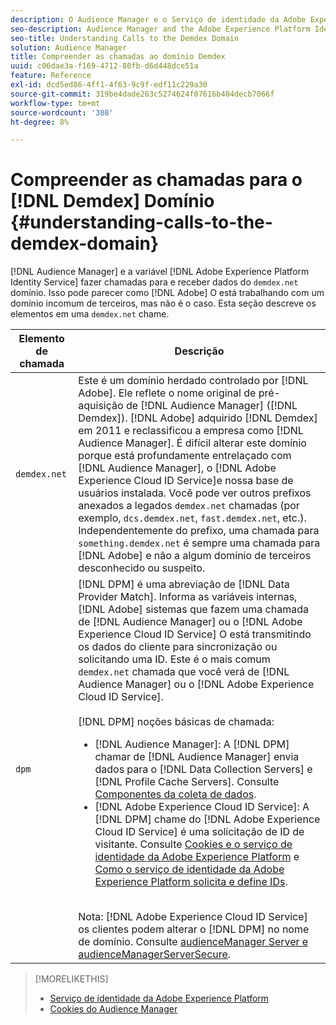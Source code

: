 ```yaml
---
description: O Audience Manager e o Serviço de identidade da Adobe Experience Platform fazem chamadas para e recebem dados do domínio demdex.net. Pode parecer que o Adobe está trabalhando com um domínio incomum de terceiros, mas não é o caso. Esta seção descreve os elementos em uma chamada demdex.net.
seo-description: Audience Manager and the Adobe Experience Platform Identity Service make calls to and receive data from the demdex.net domain. This may seem like Adobe is working with an unusual third-party domain, but this is not the case. This section describes the elements in a demdex.net call.
seo-title: Understanding Calls to the Demdex Domain
solution: Audience Manager
title: Compreender as chamadas ao domínio Demdex
uuid: c06dae3a-f169-4712-80fb-d6d448dce51a
feature: Reference
exl-id: dcd5ed86-4ff1-4f63-9c9f-edf11c229a30
source-git-commit: 319be4dade263c5274624f07616b404decb7066f
workflow-type: tm+mt
source-wordcount: '308'
ht-degree: 8%

---
```


# Compreender as chamadas para o [!DNL Demdex] Domínio {#understanding-calls-to-the-demdex-domain}

[!DNL Audience Manager] e a variável [!DNL Adobe Experience Platform Identity Service] fazer chamadas para e receber dados do `demdex.net` domínio. Isso pode parecer como [!DNL Adobe] O está trabalhando com um domínio incomum de terceiros, mas não é o caso. Esta seção descreve os elementos em uma `demdex.net` chame.

| Elemento de chamada | Descrição |
|---|---|
| `demdex.net` | Este é um domínio herdado controlado por [!DNL Adobe]. Ele reflete o nome original de pré-aquisição de [!DNL Audience Manager] ([!DNL Demdex]). [!DNL Adobe] adquirido [!DNL Demdex] em 2011 e reclassificou a empresa como [!DNL Audience Manager]. É difícil alterar este domínio porque está profundamente entrelaçado com [!DNL Audience Manager], o [!DNL Adobe Experience Cloud ID Service]e nossa base de usuários instalada. Você pode ver outros prefixos anexados a legados `demdex.net` chamadas (por exemplo, `dcs.demdex.net`, `fast.demdex.net`, etc.). Independentemente do prefixo, uma chamada para `something.demdex.net` é sempre uma chamada para [!DNL Adobe] e não a algum domínio de terceiros desconhecido ou suspeito. |
| `dpm` | [!DNL DPM] é uma abreviação de [!DNL Data Provider Match]. Informa as variáveis internas, [!DNL Adobe] sistemas que fazem uma chamada de [!DNL Audience Manager] ou o [!DNL Adobe Experience Cloud ID Service] O está transmitindo os dados do cliente para sincronização ou solicitando uma ID. Este é o mais comum `demdex.net` chamada que você verá de [!DNL Audience Manager] ou o [!DNL Adobe Experience Cloud ID Service]. <br><br>[!DNL DPM] noções básicas de chamada: <ul><li>[!DNL Audience Manager]: A [!DNL DPM] chamar de [!DNL Audience Manager] envia dados para o [!DNL Data Collection Servers] e [!DNL Profile Cache Servers]. Consulte [Componentes da coleta de dados](../reference/system-components/components-data-collection.md).</li><li>[!DNL Adobe Experience Cloud ID Service]: A [!DNL DPM] chame do [!DNL Adobe Experience Cloud ID Service] é uma solicitação de ID de visitante. Consulte [Cookies e o serviço de identidade da Adobe Experience Platform](https://experienceleague.adobe.com/docs/id-service/using/intro/cookies.html) e [Como o serviço de identidade da Adobe Experience Platform solicita e define IDs](https://experienceleague.adobe.com/docs/id-service/using/intro/id-request.html).</li></ul><br>Nota: [!DNL Adobe Experience Cloud ID Service] os clientes podem alterar o [!DNL DPM] no nome de domínio. Consulte [audienceManager Server e audienceManagerServerSecure](https://experienceleague.adobe.com/docs/id-service/using/id-service-api/configurations/subdomain-config.html). |

>[!MORELIKETHIS]
>
>* [Serviço de identidade da Adobe Experience Platform](https://experienceleague.adobe.com/docs/id-service/using/home.html)
>* [Cookies do Audience Manager](https://experienceleague.adobe.com/docs/core-services/interface/ec-cookies/cookies-am.html)

